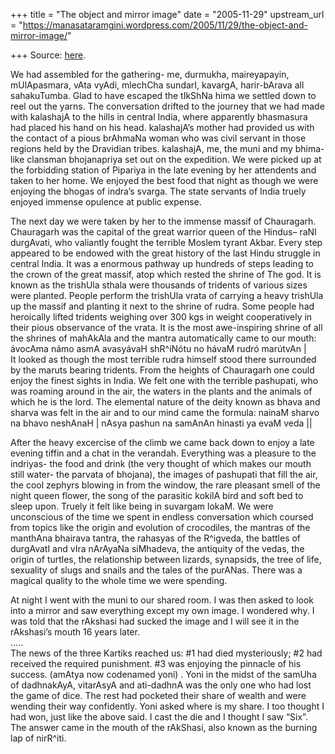 +++
title = "The object and mirror image"
date = "2005-11-29"
upstream_url = "https://manasataramgini.wordpress.com/2005/11/29/the-object-and-mirror-image/"

+++
Source: [here](https://manasataramgini.wordpress.com/2005/11/29/the-object-and-mirror-image/).

We had assembled for the gathering- me, durmukha, maireyapayin,
mUlApasmara, vAta vyAdi, mlechCha sundarI, kavargA, harir-bArava all
sahakuTumba. Glad to have escaped the tIkShNa hima we settled down to
reel out the yarns. The conversation drifted to the journey that we had
made with kalashajA to the hills in central India, where apparently
bhasmasura had placed his hand on his head. kalashajA’s mother had
provided us with the contact of a pious brAhmaNa woman who was civil
servant in those regions held by the Dravidian tribes. kalashajA, me,
the muni and my bhima-like clansman bhojanapriya set out on the
expedition. We were picked up at the forbidding station of Pipariya in
the late evening by her attendents and taken to her home. We enjoyed the
best food that night as though we were enjoying the bhogas of indra’s
svarga. The state servants of India truely enjoyed immense opulence at
public expense.

The next day we were taken by her to the immense massif of Chauragarh.
Chauragarh was the capital of the great warrior queen of the Hindus–
raNI durgAvati, who valiantly fought the terrible Moslem tyrant Akbar.
Every step appeared to be endowed with the great history of the last
Hindu struggle in central India. It was a enormous pathway up hundreds
of steps leading to the crown of the great massif, atop which rested the
shrine of The god. It is known as the trishUla sthala were thousands of
tridents of various sizes were planted. People perform the trishUla
vrata of carrying a heavy trishUla up the massif and planting it next to
the shrine of rudra. Some people had heroically lifted tridents weighing
over 300 kgs in weight cooperatively in their pious observance of the
vrata. It is the most awe-inspiring shrine of all the shrines of
mahAkAla and the mantra automatically came to our mouth:  
ávocAma námo asmA avasyávaH shR^iNótu no hávaM rudró marútvAn \|  
It looked as though the most terrible rudra himself stood there
surrounded by the maruts bearing tridents. From the heights of
Chauragarh one could enjoy the finest sights in India. We felt one with
the terrible pashupati, who was roaming around in the air, the waters in
the plants and the animals of which he is the lord. The elemental nature
of the deity known as bhava and sharva was felt in the air and to our
mind came the formula: nainaM sharvo na bhavo neshAnaH \| nAsya pashun
na samAnAn hinasti ya evaM veda \|\|  
  
After the heavy excercise of the climb we came back down to enjoy a late
evening tiffin and a chat in the verandah. Everything was a pleasure to
the indriyas- the food and drink (the very thought of which makes our
mouth still water- the parvata of bhojana), the images of pashupati that
fill the air, the cool zephyrs blowing in from the window, the rare
pleasant smell of the night queen flower, the song of the parasitic
kokilA bird and soft bed to sleep upon. Truely it felt like being in
suvargam lokaM. We were unconscious of the time we spent in endless
conversation which coursed from topics like the origin and evolution of
crocodiles, the mantras of the manthAna bhairava tantra, the rahasyas of
the R^igveda, the battles of durgAvatI and vIra nArAyaNa siMhadeva, the
antiquity of the vedas, the origin of turtles, the relationship between
lizards, synapsids, the tree of life, sexuality of slugs and snails and
the tales of the purANas. There was a magical quality to the whole time
we were spending.

At night I went with the muni to our shared room. I was then asked to
look into a mirror and saw everything except my own image. I wondered
why. I was told that the rAkshasi had sucked the image and I will see it
in the rAkshasi’s mouth 16 years later.  
…..  
The news of the three Kartiks reached us: #1 had died mysteriously; #2
had received the required punishment. #3 was enjoying the pinnacle of
his success. (amAtya now codenamed yoni) . Yoni in the midst of the
samUha of dadhnakAyA, vitarAsyA and ati-dadhnA was the only one who had
lost the game of dice. The rest had pocketed their share of wealth and
were wending their way confidently. Yoni asked where is my share. I too
thought I had won, just like the above said. I cast the die and I
thought I saw “Six”. The answer came in the mouth of the rAkShasi, also
known as the burning lap of nirR^iti.  

